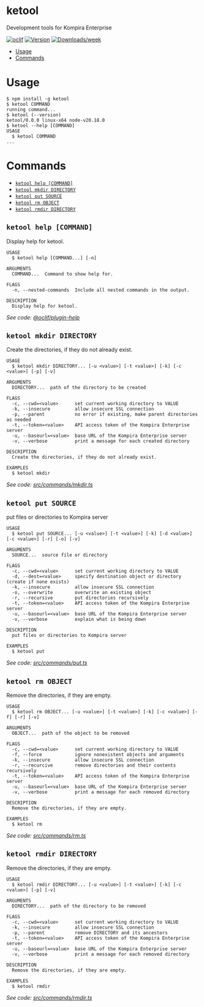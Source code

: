 ketool
=================

Development tools for Kompira Enterprise


[![oclif](https://img.shields.io/badge/cli-oclif-brightgreen.svg)](https://oclif.io)
[![Version](https://img.shields.io/npm/v/ketool.svg)](https://npmjs.org/package/ketool)
[![Downloads/week](https://img.shields.io/npm/dw/ketool.svg)](https://npmjs.org/package/ketool)


<!-- toc -->
* [Usage](#usage)
* [Commands](#commands)
<!-- tocstop -->
# Usage
<!-- usage -->
```sh-session
$ npm install -g ketool
$ ketool COMMAND
running command...
$ ketool (--version)
ketool/0.0.0 linux-x64 node-v20.18.0
$ ketool --help [COMMAND]
USAGE
  $ ketool COMMAND
...
```
<!-- usagestop -->
# Commands
<!-- commands -->
* [`ketool help [COMMAND]`](#ketool-help-command)
* [`ketool mkdir DIRECTORY`](#ketool-mkdir-directory)
* [`ketool put SOURCE`](#ketool-put-source)
* [`ketool rm OBJECT`](#ketool-rm-object)
* [`ketool rmdir DIRECTORY`](#ketool-rmdir-directory)

## `ketool help [COMMAND]`

Display help for ketool.

```
USAGE
  $ ketool help [COMMAND...] [-n]

ARGUMENTS
  COMMAND...  Command to show help for.

FLAGS
  -n, --nested-commands  Include all nested commands in the output.

DESCRIPTION
  Display help for ketool.
```

_See code: [@oclif/plugin-help](https://github.com/oclif/plugin-help/blob/v6.2.15/src/commands/help.ts)_

## `ketool mkdir DIRECTORY`

Create the directories, if they do not already exist.

```
USAGE
  $ ketool mkdir DIRECTORY... [-u <value>] [-t <value>] [-k] [-c <value>] [-p] [-v]

ARGUMENTS
  DIRECTORY...  path of the directory to be created

FLAGS
  -c, --cwd=<value>      set current working directory to VALUE
  -k, --insecure         allow insecure SSL connection
  -p, --parent           no error if existing, make parent directories as needed
  -t, --token=<value>    API access token of the Kompira Enterprise server
  -u, --baseurl=<value>  base URL of the Kompira Enterprise server
  -v, --verbose          print a message for each created directory

DESCRIPTION
  Create the directories, if they do not already exist.

EXAMPLES
  $ ketool mkdir
```

_See code: [src/commands/mkdir.ts](https://github.com/fixpoint/ketool/blob/v0.0.0/src/commands/mkdir.ts)_

## `ketool put SOURCE`

put files or directories to Kompira server

```
USAGE
  $ ketool put SOURCE... [-u <value>] [-t <value>] [-k] [-d <value>] [-c <value>] [-r] [-o] [-v]

ARGUMENTS
  SOURCE...  source file or directory

FLAGS
  -c, --cwd=<value>      set current working directory to VALUE
  -d, --dest=<value>     specify destination object or directory (create if none exists)
  -k, --insecure         allow insecure SSL connection
  -o, --overwrite        overwrite an existing object
  -r, --recursive        put directories recursively
  -t, --token=<value>    API access token of the Kompira Enterprise server
  -u, --baseurl=<value>  base URL of the Kompira Enterprise server
  -v, --verbose          explain what is being down

DESCRIPTION
  put files or directories to Kompira server

EXAMPLES
  $ ketool put
```

_See code: [src/commands/put.ts](https://github.com/fixpoint/ketool/blob/v0.0.0/src/commands/put.ts)_

## `ketool rm OBJECT`

Remove the directories, if they are empty.

```
USAGE
  $ ketool rm OBJECT... [-u <value>] [-t <value>] [-k] [-c <value>] [-f] [-r] [-v]

ARGUMENTS
  OBJECT...  path of the object to be removed

FLAGS
  -c, --cwd=<value>      set current working directory to VALUE
  -f, --force            ignore nonexistent objects and arguments
  -k, --insecure         allow insecure SSL connection
  -r, --recurcive        remove directories and their contents recursively
  -t, --token=<value>    API access token of the Kompira Enterprise server
  -u, --baseurl=<value>  base URL of the Kompira Enterprise server
  -v, --verbose          print a message for each removed directory

DESCRIPTION
  Remove the directories, if they are empty.

EXAMPLES
  $ ketool rm
```

_See code: [src/commands/rm.ts](https://github.com/fixpoint/ketool/blob/v0.0.0/src/commands/rm.ts)_

## `ketool rmdir DIRECTORY`

Remove the directories, if they are empty.

```
USAGE
  $ ketool rmdir DIRECTORY... [-u <value>] [-t <value>] [-k] [-c <value>] [-p] [-v]

ARGUMENTS
  DIRECTORY...  path of the directory to be removed

FLAGS
  -c, --cwd=<value>      set current working directory to VALUE
  -k, --insecure         allow insecure SSL connection
  -p, --parent           remove DIRECTORY and its ancestors
  -t, --token=<value>    API access token of the Kompira Enterprise server
  -u, --baseurl=<value>  base URL of the Kompira Enterprise server
  -v, --verbose          print a message for each removed directory

DESCRIPTION
  Remove the directories, if they are empty.

EXAMPLES
  $ ketool rmdir
```

_See code: [src/commands/rmdir.ts](https://github.com/fixpoint/ketool/blob/v0.0.0/src/commands/rmdir.ts)_
<!-- commandsstop -->
